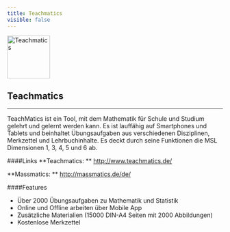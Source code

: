 ```yaml
---
title: Teachmatics
visible: false
---
```


<img border="0" alt="Teachmatics" src="../images/teachmatics_icon.png" height="100em">

## Teachmatics
---
TeachMatics ist ein Tool, mit dem Mathematik für Schule und Studium gelehrt und gelernt werden kann. Es ist lauffähig auf Smartphones und Tablets und beinhaltet Übungsaufgaben aus verschiedenen Disziplinen, Merkzettel und Lehrbuchinhalte. Es deckt durch seine Funktionen die MSL Dimensionen 1, 3, 4, 5 und 6 ab.

####Links
**Teachmatics: ** <a href="https://www.teachmatics.de/">http://www.teachmatics.de/</a>

**Massmatics: ** <a href="http://massmatics.de/de/">http://massmatics.de/de/</a>

####Features
- Über 2000 Übungsaufgaben zu Mathematik und Statistik
- Online und Offline arbeiten über Mobile App
- Zusätzliche Materialien (15000 DIN-A4 Seiten mit 2000 Abbildungen)
- Kostenlose Merkzettel